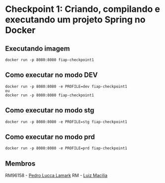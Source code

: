 # Checkpoint 1: Criando, compilando e executando um projeto Spring no Docker

## Executando imagem
```
docker run -p 8080:8080 fiap-checkpoint1
```

## Como executar no modo DEV
```
docker run -p 8080:8080 -e PROFILE=dev fiap-checkpoint1
ou
docker run -p 8080:8080 fiap-checkpoint1
```

## Como executar no modo stg
```
docker run -p 8080:8080 -e PROFILE=stg fiap-checkpoint1
```

## Como executar no modo prd
```
docker run -p 8080:8080 -e PROFILE=prd fiap-checkpoint1
```

## Membros
RM96158 - [Pedro Lucca Lamark](https://github.com/PedroLamark)
RM - [Luiz Macilia](https://github.com/LuizMacilia)